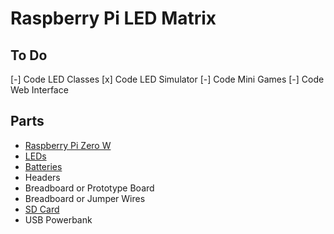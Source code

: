 # Raspberry Pi LED Matrix

## To Do

[-] Code LED Classes
[x] Code LED Simulator
[-] Code Mini Games
[-] Code Web Interface

## Parts

- [Raspberry Pi Zero W](https://thepihut.com/products/raspberry-pi-zero-w?src=raspberrypi)
- [LEDs](https://www.amazon.co.uk/BTF-LIGHTING-WS2812B-5050SMD-Heatsink-WS2811/dp/B088K8DVMQ/ref=sr_1_23?dchild=1&keywords=WS2812b%2B4x32&qid=1620316155&sr=8-23&th=1)
- [Batteries](https://www.amazon.co.uk/Duracell-Industrial-Battery-Alkaline-Replaces/dp/B00TYGVRLC/ref=sr_1_4?crid=3GWZL3BTCPW2C&dchild=1&keywords=duracell+industrial+batteries+D&qid=1620317078&sprefix=Dura%2Caps%2C171&sr=8-4)
- Headers
- Breadboard or Prototype Board
- Breadboard or Jumper Wires
- [SD Card](https://www.amazon.co.uk/SanDisk-microSDHC-Adapter-Performance-SDSQUA4-032G-GN6MA/dp/B08GY9NYRM/ref=sr_1_3?dchild=1&keywords=micro%2Bsd%2Bcards&qid=1620318362&sr=8-3&th=1)
- USB Powerbank
